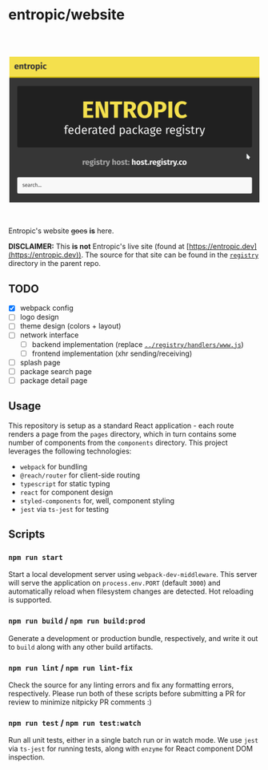 # entropic/website

<br />
<br />
<p align="center">
  <img src="assets/splash.png" width="500" />
</p>
<br />

Entropic's website ~~goes~~ **is** here.

**DISCLAIMER:** This **is not** Entropic's live site (found at [https://entropic.dev](https://entropic.dev)). The source for that site can be found in the [`registry`](../registry) directory in the parent repo.

## TODO

- [x] webpack config
- [ ] logo design
- [ ] theme design (colors + layout)
- [ ] network interface
  - [ ] backend implementation (replace [`../registry/handlers/www.js`](../registry/handlers/www.js))
  - [ ] frontend implementation (xhr sending/receiving)
- [ ] splash page
- [ ] package search page
- [ ] package detail page

## Usage

This repository is setup as a standard React application - each route renders a page from the `pages` directory, which in turn contains some number of components from the `components` directory. This project leverages the following technologies:

- `webpack` for bundling
- `@reach/router` for client-side routing
- `typescript` for static typing
- `react` for component design
- `styled-components` for, well, component styling
- `jest` via `ts-jest` for testing

## Scripts

### `npm run start`

Start a local development server using `webpack-dev-middleware`. This server will serve the application on `process.env.PORT` (default `3000`) and automatically reload when filesystem changes are detected. Hot reloading is supported.

### `npm run build` / `npm run build:prod`

Generate a development or production bundle, respectively, and write it out to `build` along with any other build artifacts.

### `npm run lint` / `npm run lint-fix`

Check the source for any linting errors and fix any formatting errors, respectively. Please run both of these scripts before submitting a PR for review to minimize nitpicky PR comments :)

### `npm run test` / `npm run test:watch`

Run all unit tests, either in a single batch run or in watch mode. We use `jest` via `ts-jest` for running tests, along with `enzyme` for React component DOM inspection.
